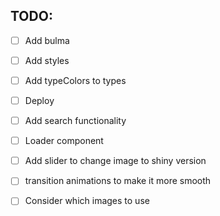 ## TODO:

- [ ] Add bulma
- [ ] Add styles
- [ ] Add typeColors to types
- [ ] Deploy
- [ ] Add search functionality
- [ ] Loader component
- [ ] Add slider to change image to shiny version
- [ ] transition animations to make it more smooth

- [ ] Consider which images to use
